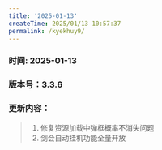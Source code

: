 ```yaml
---
title: '2025-01-13'
createTime: 2025/01/13 10:57:37
permalink: /kyekhuy9/
---
```

### 时间: 2025-01-13

### 版本号：3.3.6

### 更新内容：
> 1. 修复资源加载中弹框概率不消失问题 
> 2. 剑会自动挂机功能全量开放